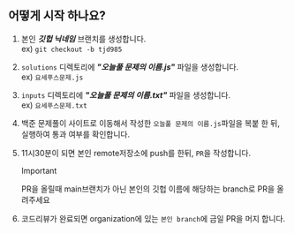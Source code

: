 ## 어떻게 시작 하나요?

1. 본인 _**깃헙 닉네임**_ 브랜치를 생성합니다. <br />
   ex) `git checkout -b tjd985`

2. `solutions` 디렉토리에 _**"오늘풀 문제의 이름.js"**_ 파일을 생성합니다. <br />
   ex) `요세푸스문제.js`

3. `inputs` 디렉토리에 _**"오늘풀 문제의 이름.txt"**_ 파일을 생성합니다. <br />
   ex) `요세푸스문제.txt`

4. 백준 문제풀이 사이트로 이동해서 작성한 `오늘풀 문제의 이름.js`파일을 복붙 한 뒤, 실행하여 통과 여부를 확인합니다. <br />

5. 11시30분이 되면 본인 remote저장소에 push를 한뒤, `PR`을 작성합니다. <br />

   > [!IMPORTANT]
   > PR을 올릴때 main브랜치가 아닌 본인의 깃헙 이름에 해당하는 branch로 PR을 올려주세요

6. 코드리뷰가 완료되면 organization에 있는 `본인 branch`에 금일 PR을 머지 합니다.
